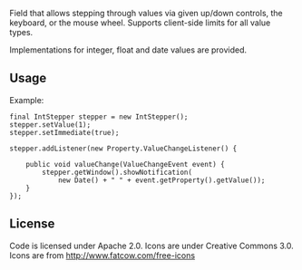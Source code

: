 Field that allows stepping through values via given up/down controls, 
the keyboard, or the mouse wheel. Supports client-side limits for all 
value types.

Implementations for integer, float and date values are provided.

## Usage 

Example:

	final IntStepper stepper = new IntStepper();
	stepper.setValue(1);
	stepper.setImmediate(true);

	stepper.addListener(new Property.ValueChangeListener() {

		public void valueChange(ValueChangeEvent event) {
			stepper.getWindow().showNotification(
				new Date() + " " + event.getProperty().getValue());
		}
	});

## License
Code is licensed under Apache 2.0. Icons are under Creative Commons 3.0.
Icons are from http://www.fatcow.com/free-icons